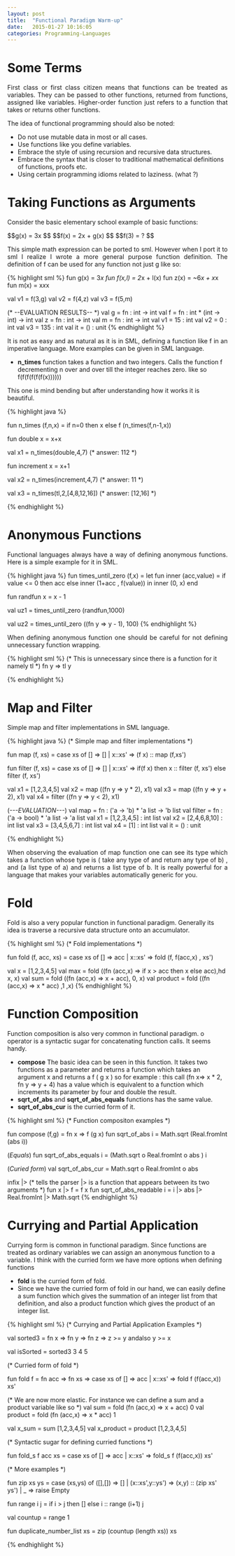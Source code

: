 ```yaml
---
layout: post
title:  "Functional Paradigm Warm-up"
date:   2015-01-27 10:16:05
categories: Programming-Languages
---
```

# Some Terms #
<p align="justify">
First class or first class citizen means that functions can be treated as variables. They can
be passed to other functions, returned from functions, assigned like variables.
Higher-order function just refers to a function that
takes or returns other functions.
</p>

The idea of functional programming should also be noted:

* Do not use mutable data in most or all cases. 
* Use functions like you define variables.
* Embrace the style of using recursion and recursive data structures.
* Embrace the syntax that is closer to traditional mathematical definitions of functions, proofs etc.
* Using certain programming idioms related to laziness. (what ?)

# Taking Functions as Arguments #
Consider the basic elementary school example of basic functions:

<div>
$$g(x) = 3x $$
$$f(x) = 2x + g(x) $$
$$f(3) = ? $$
</div>

<p align="justify">
This simple math expression can be ported to sml. However when I port it to sml
I realize I wrote a more general purpose function definition. The definition of f 
can be used for any function not just g like so: 
</p>

{% highlight sml %}
fun g(x) = 3*x
fun f(x,l) = 2*x + l(x) 
fun z(x) = ~6*x + x*x
fun m(x) = x*x*x

val v1 = f(3,g)
val v2 = f(4,z)
val v3 = f(5,m)

(*
--EVALUATION RESULTS--
*)
val g = fn : int -> int
val f = fn : int * (int -> int) -> int
val z = fn : int -> int
val m = fn : int -> int
val v1 = 15 : int
val v2 = 0 : int
val v3 = 135 : int
val it = () : unit
{% endhighlight %}

<p align="justify">
It is not as easy and as natural as it is in SML, defining a function like f in an imperative language. 
More examples can be given in SML language.
</p>

 * __n_times__ function takes a function and two integers. Calls the function f  decrementing n
  over and over till the integer reaches zero. like so f(f(f(f(f(f(x))))))
  
This one is mind bending but after understanding how it works it is beautiful.


{% highlight java %}

fun n_times (f,n,x) =
    if n=0
    then x
    else f (n_times(f,n-1,x))

fun double x = x+x

val x1 = n_times(double,4,7) (* answer: 112 *)

fun increment x = x+1

val x2 = n_times(increment,4,7) (* answer: 11 *)

val x3 = n_times(tl,2,[4,8,12,16]) (* answer: [12,16] *)

{% endhighlight %}

# Anonymous Functions #

<p align="justify">
Functional languages always have a way of defining anonymous functions. Here is a simple
example for it in SML.
</p>

{% highlight java %}
fun times_until_zero (f,x) =
    let
	fun inner (acc,value) =
	    if value <= 0
	    then acc
	    else inner (1+acc , f(value))
    in
	inner (0, x)
    end

fun randfun x = x - 1

val uz1 = times_until_zero (randfun,1000)

val uz2 = times_until_zero ((fn y => y - 1), 100)
{% endhighlight %}

<p align="justify">
When defining anonymous function one should be careful for not defining unnecessary 
function wrapping.
</p>

{% highlight sml %}
(*
This is unnecessary since there is a function for it namely tl
*)
fn y => tl y

{% endhighlight %}

# Map and Filter #
Simple map and filter implementations in SML language.

{% highlight java %}
(*
Simple map and filter implementations
*)

fun map (f, xs) =
    case xs of
	[] => []
      | x::xs' => (f x) :: map (f,xs')

fun filter (f, xs) =
    case xs of
	[] => []
      | x::xs' => if(f x) 
		  then  x :: filter (f, xs')
		  else filter (f, xs')

val x1 = [1,2,3,4,5]
val x2 = map ((fn y => y * 2), x1)
val x3 = map ((fn y => y + 2), x1)
val x4 = filter ((fn y => y < 2), x1)

(*---EVALUATION---*)
val map = fn : ('a -> 'b) * 'a list -> 'b list
val filter = fn : ('a -> bool) * 'a list -> 'a list
val x1 = [1,2,3,4,5] : int list
val x2 = [2,4,6,8,10] : int list
val x3 = [3,4,5,6,7] : int list
val x4 = [1] : int list
val it = () : unit

{% endhighlight %}
<p align="justify">
When observing the evaluation of map function one can see its type which takes a function whose type is 
( take any type of and return any type of b) , and (a list type of a) and returns a list type of b.
It is really powerful for a language that makes your variables automatically generic for you.
</p>

# Fold #

Fold is also a very popular function in functional paradigm. Generally its idea is 
traverse a recursive data structure onto an accumulator.

{% highlight sml %}
(*
Fold implementations
*)

fun fold (f, acc, xs) =
    case xs of 
	[] => acc
      | x::xs' => fold (f, f(acc,x) , xs')

val x = [1,2,3,4,5]
val max = fold ((fn (acc,x) => if x > acc then x else acc),hd x, x)
val sum = fold ((fn (acc,x) => x + acc), 0, x)
val product = fold ((fn (acc,x) => x * acc) ,1 ,x) 
{% endhighlight %}

# Function Composition #

Function composition is also very common in functional paradigm.
o operator is a syntactic sugar for concatenating function calls.
It seems handy. 

 * __compose__ The basic idea can be seen in this function. It takes two functions as a parameter 
   and returns a function which takes an argument x and returns a f ( g x ) so for example : 
   this call (fn x=> x * 2, fn y => y + 4) has a value which is equivalent to a function 
   which increments its parameter by four and double the result.
 * __sqrt_of_abs__ and __sqrt_of_abs_equals__ functions has the same value.
 * __sqrt_of_abs_cur__ is the curried form of it.

{% highlight sml %}
(*
Function compositon examples
*)

fun compose (f,g) = fn x => f (g x)
fun sqrt_of_abs i = Math.sqrt (Real.fromInt (abs i))

(*Equals*)
fun sqrt_of_abs_equals i = (Math.sqrt o Real.fromInt o abs ) i

(*Curied form*)
val sqrt_of_abs_cur = Math.sqrt o Real.fromInt o abs 

infix |> (* tells the parser |> is a function that appears between its two arguments *)
fun x |> f = f x
fun sqrt_of_abs_readable i = i |> abs |> Real.fromInt |> Math.sqrt
{% endhighlight %}

# Currying and Partial Application #

Currying form is common in functional paradigm. Since functions are treated as ordinary variables we can assign 
an anonymous function to a variable. I think with the curried form we have more options when defining functions
 
 * __fold__ is the curried form of fold.
 * Since we have the curried form of fold in our hand, we can easily define a sum function 
   which gives the summation of an integer list from that definition, and also a product function 
   which gives the product of an integer list.
 

{% highlight sml %}
(*
Currying and Partial Application Examples
*)

val sorted3 = fn x => fn y => fn z => z >= y andalso y >= x

val isSorted = sorted3 3 4 5

(*
Curried form of fold
*)

fun fold f = fn acc => fn xs => 
		case xs of
		    [] => acc
		  | x::xs' => fold f (f(acc,x)) xs'

(*
We are now more elastic. 
For instance we can define a sum and a product variable like so
*)
val sum = fold (fn (acc,x) => x + acc) 0
val product = fold (fn (acc,x) => x * acc) 1

val x_sum = sum [1,2,3,4,5]
val x_product = product [1,2,3,4,5]

(*
Syntactic sugar for defining curried functions
*)

fun fold_s f acc xs =
    case xs of
	[] => acc
      | x::xs' => fold_s f (f(acc,x)) xs'

 
(*
More examples
*)

fun zip xs ys =
    case (xs,ys) of
	([],[]) => []
      | (x::xs',y::ys') => (x,y) :: (zip xs' ys')
      | _ => raise Empty

fun range i j = if i > j then [] else i :: range (i+1) j

val countup = range 1

fun duplicate_number_list xs = zip (countup (length xs)) xs

{% endhighlight %}
